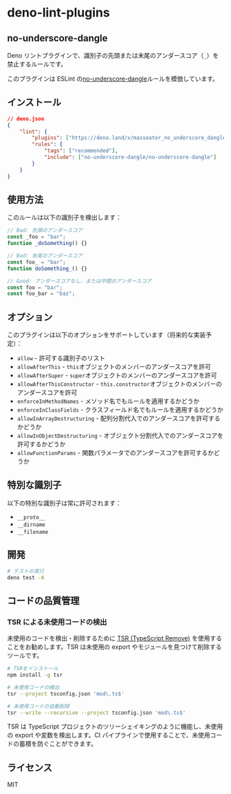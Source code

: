 # deno-lint-plugins

## no-underscore-dangle

Deno リントプラグインで、識別子の先頭または末尾のアンダースコア（`_`）を禁止するルールです。

このプラグインは ESLint
の[no-underscore-dangle](https://eslint.org/docs/rules/no-underscore-dangle)ルールを模倣しています。

## インストール

```json
// deno.json
{
    "lint": {
        "plugins": ["https://deno.land/x/masseater_no_underscore_dangle/mod.ts"],
        "rules": {
            "tags": ["recommended"],
            "include": ["no-underscore-dangle/no-underscore-dangle"]
        }
    }
}
```

## 使用方法

このルールは以下の識別子を検出します：

```typescript
// Bad: 先頭のアンダースコア
const _foo = "bar";
function _doSomething() {}

// Bad: 末尾のアンダースコア
const foo_ = "bar";
function doSomething_() {}

// Good: アンダースコアなし、または中間のアンダースコア
const foo = "bar";
const foo_bar = "baz";
```

## オプション

このプラグインは以下のオプションをサポートしています（将来的な実装予定）：

- `allow` - 許可する識別子のリスト
- `allowAfterThis` - `this`オブジェクトのメンバーのアンダースコアを許可
- `allowAfterSuper` - `super`オブジェクトのメンバーのアンダースコアを許可
- `allowAfterThisConstructor` - `this.constructor`オブジェクトのメンバーのアンダースコアを許可
- `enforceInMethodNames` - メソッド名でもルールを適用するかどうか
- `enforceInClassFields` - クラスフィールド名でもルールを適用するかどうか
- `allowInArrayDestructuring` - 配列分割代入でのアンダースコアを許可するかどうか
- `allowInObjectDestructuring` - オブジェクト分割代入でのアンダースコアを許可するかどうか
- `allowFunctionParams` - 関数パラメータでのアンダースコアを許可するかどうか

## 特別な識別子

以下の特別な識別子は常に許可されます：

- `__proto__`
- `__dirname`
- `__filename`

## 開発

```bash
# テストの実行
deno test -A
```

## コードの品質管理

### TSR による未使用コードの検出

未使用のコードを検出・削除するために [TSR (TypeScript Remove)](https://github.com/line/tsr)
を使用することをお勧めします。TSR は未使用の export やモジュールを見つけて削除するツールです。

```bash
# TSRをインストール
npm install -g tsr

# 未使用コードの検出
tsr --project tsconfig.json 'mod\.ts$'

# 未使用コードの自動削除
tsr --write --recursive --project tsconfig.json 'mod\.ts$'
```

TSR は TypeScript プロジェクトのツリーシェイキングのように機能し、未使用の export
や変数を検出します。CI パイプラインで使用することで、未使用コードの蓄積を防ぐことができます。

## ライセンス

MIT
